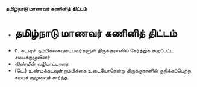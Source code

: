 **தமிழ்நாடு மாணவர் கணினித் திட்டம்**
- # தமிழ்நாடு மாணவர் கணினித் திட்டம்
- n. கடவுள் நம்பிக்கையுடையவர்களுள் திருக்குரானில் சேர்த்துக் கூறப்பட்ட சமயக்குழுவினர்
- விண்மீன் வழிபாட்டாளர்
- (பெ.) உண்மக்கடவுள் நம்பிக்கை உடையோரென்று திருக்குரானில் குறிக்கப்பெற்ற சமயக் குழுவைச் சார்ந்த.

